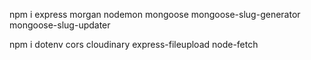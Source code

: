 npm i express morgan nodemon mongoose mongoose-slug-generator mongoose-slug-updater

npm i dotenv cors cloudinary express-fileupload
node-fetch
